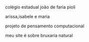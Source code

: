 colégio estadual joão de faria pioli

arissa,isabele e maria

projeto de pensamento computacional 

meu site é sobre bruxaria natural
